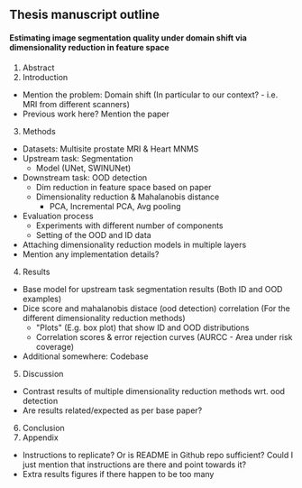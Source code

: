 ## Thesis manuscript outline
#### Estimating image segmentation quality under domain shift via dimensionality reduction in feature space
1. Abstract
2. Introduction
- Mention the problem: Domain shift (In particular to our context? - i.e. MRI from different scanners)
- Previous work here? Mention the paper
3. Methods
- Datasets: Multisite prostate MRI & Heart MNMS
- Upstream task: Segmentation
    - Model (UNet, SWINUNet)
- Downstream task: OOD detection
    - Dim reduction in feature space based on paper
    - Dimensionality reduction & Mahalanobis distance
        - PCA, Incremental PCA, Avg pooling
- Evaluation process
    - Experiments with different number of components
    - Setting of the OOD and ID data
- Attaching dimensionality reduction models in multiple layers
- Mention any implementation details?
4. Results
- Base model for upstream task segmentation results (Both ID and OOD examples)
- Dice score and mahalanobis distace (ood detection) correlation (For the different dimensionality reduction methods)
    - "Plots" (E.g. box plot) that show ID and OOD distributions
    - Correlation scores & error rejection curves (AURCC - Area under risk coverage)
- Additional somewhere: Codebase
5. Discussion
- Contrast results of multiple dimensionality reduction methods wrt. ood detection
- Are results related/expected as per base paper?
6. Conclusion
7. Appendix
- Instructions to replicate? Or is README in Github repo sufficient? Could I just mention that instructions are there and point towards it?
- Extra results figures if there happen to be too many

